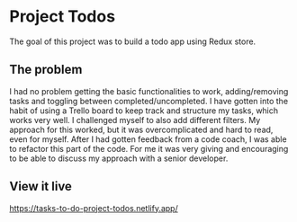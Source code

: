 # Project Todos

The goal of this project was to build a todo app using Redux store.

## The problem

I had no problem getting the basic functionalities to work, adding/removing tasks and toggling between completed/uncompleted. I have gotten into the habit of using a Trello board to keep track and structure my tasks, which works very well. I challenged myself to also add different filters. My approach for this worked, but it was overcomplicated and hard to read, even for myself. After I had gotten feedback from a code coach, I was able to refactor this part of the code. For me it was very giving and encouraging to be able to discuss my approach with a senior developer.

## View it live

https://tasks-to-do-project-todos.netlify.app/
